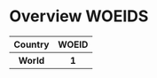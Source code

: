 <h1>Overview WOEIDS</h1>

<table>
  <tr>
    <th> Country </th>
    <th> WOEID </th>
  </tr>
  <tr>
    <th> World </th>
    <th> 1 </th>
  </tr>
</table>
